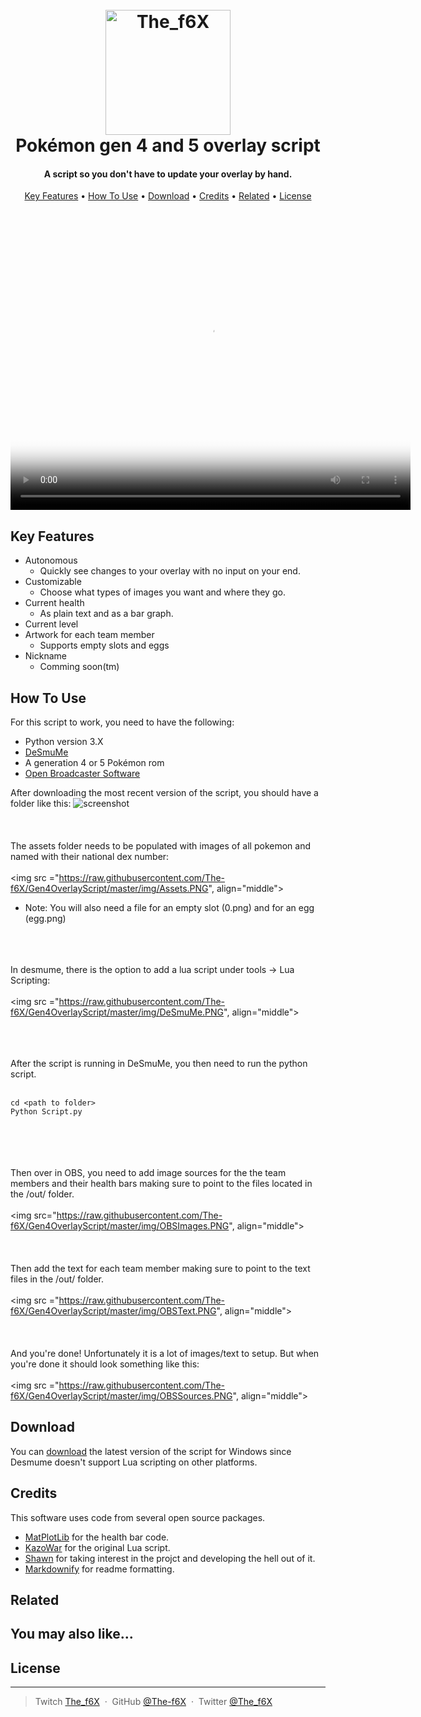 
<h1 align="center">
  <br>
  <a href="https://github.com/The-f6X/Gen4OverlayScript"><img src="https://raw.githubusercontent.com/The-f6X/Gen4OverlayScript/3067492b6ba8b810ccdd4e0239239e2e5dd87159/img/The_f6X.png" alt="The_f6X" width="200"></a>
  <br>
  Pokémon gen 4 and 5 overlay script
  <br>
</h1>

<h4 align="center">A script so you don't have to update your overlay by hand.</h4>



<p align="center">
  <a href="#key-features">Key Features</a> •
  <a href="#how-to-use">How To Use</a> •
  <a href="#download">Download</a> •
  <a href="#credits">Credits</a> •
  <a href="#related">Related</a> •
  <a href="#license">License</a>
</p>

<p align="center">
<video poster="https://raw.githubusercontent.com/The-f6X/Gen4OverlayScript/master/img/Poster.jpg" width="640" height="480" controls preload> 
    <source src="https://github.com/The-f6X/Gen4OverlayScript/blob/master/img/Demo.mp4?raw=true" media="only screen and (min-device-width: 568px)"></source> 
    <source src="https://github.com/The-f6X/Gen4OverlayScript/blob/master/img/Demo_mobile.mp4?raw=true" media="only screen and (max-device-width: 568px)"></source>
</video>
</p>

## Key Features

* Autonomous 
  - Quickly see changes to your overlay with no input on your end.
* Customizable  
  - Choose what types of images you want and where they go.
* Current health
  - As plain text and as a bar graph.  
* Current level
* Artwork for each team member
  - Supports empty slots and eggs
* Nickname
  - Comming soon(tm)


## How To Use

For this script to work, you need to have the following: 
 * Python version 3.X
 * [DeSmuMe](http://desmume.org/)
 * A generation 4 or 5 Pokémon rom
 * [Open Broadcaster Software](https://obsproject.com/)



After downloading the most recent version of the script, you should have a folder like this: 
![screenshot](https://raw.githubusercontent.com/The-f6X/Gen4OverlayScript/master/img/Folder.PNG)
<br></br>
<br></br>
The assets folder needs to be populated with images of all pokemon and named with their national dex number:
<br></br>
<img src ="https://raw.githubusercontent.com/The-f6X/Gen4OverlayScript/master/img/Assets.PNG", align="middle"></img>
* Note: You will also need a file for an empty slot (0.png) and for an egg (egg.png)
<br></br>
<br></br>

In desmume, there is the option to add a lua script under tools -> Lua Scripting: 
<br></br>
<img src ="https://raw.githubusercontent.com/The-f6X/Gen4OverlayScript/master/img/DeSmuMe.PNG", align="middle"></img>
<br></br>
<br></br>

After the script is running in DeSmuMe, you then need to run the python script.
<br></br>
```
cd <path to folder>
Python Script.py
```
<br></br>
<br></br>
Then over in OBS, you need to add image sources for the the team members and their health bars making sure to point to the files located in the /out/ folder. 
<br></br>
<img src="https://raw.githubusercontent.com/The-f6X/Gen4OverlayScript/master/img/OBSImages.PNG", align="middle"></img>
<br></br>
<br></br>
Then add the text for each team member making sure to point to the text files in the /out/ folder. 
<br></br>
<img src ="https://raw.githubusercontent.com/The-f6X/Gen4OverlayScript/master/img/OBSText.PNG", align="middle"></img>
<br></br>
<br></br>
And you're done! Unfortunately it is a lot of images/text to setup. But when you're done it should look something like this: 
<br></br>
<img src ="https://raw.githubusercontent.com/The-f6X/Gen4OverlayScript/master/img/OBSSources.PNG", align="middle"></img>



## Download


You can [download]() the latest version of the script for Windows since Desmume doesn't support Lua scripting on other platforms.

## Credits

This software uses code from several open source packages.

 * [MatPlotLib](https://matplotlib.org/index.html) for the health bar code. 
 * [KazoWar](https://projectpokemon.org/home/forums/topic/30518-4th-and-5th-gen-misc-info-reading-scripts/) for the original Lua script.
 * [Shawn](https://github.com/shawnrc) for taking interest in the projct and developing the hell out of it. 
 * [Markdownify](https://github.com/amitmerchant1990/electron-markdownify) for readme formatting.

## Related



## You may also like...



## License



---

> Twitch [The_f6X](https://www.twitch.tv/the_f6x) &nbsp;&middot;&nbsp;
> GitHub [@The-f6X](https://github.com/The-f6X) &nbsp;&middot;&nbsp;
> Twitter [@The_f6X](https://twitter.com/The_f6X)
